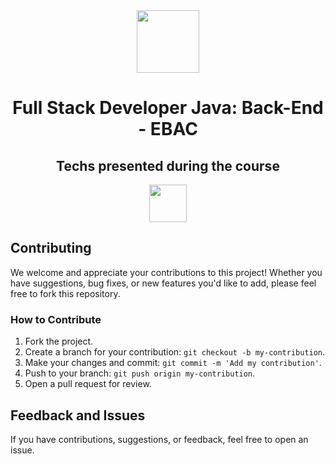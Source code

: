 <div align="center">
<img src="https://i.postimg.cc/3xbR5F7H/rounded-in-photoretrica.png" width="100px">

# Full Stack Developer Java: Back-End - EBAC

## Techs presented during the course

<img src="https://cdn.jsdelivr.net/gh/devicons/devicon/icons/java/java-original-wordmark.svg" width="60px" />


</div>


## Contributing

We welcome and appreciate your contributions to this project! Whether you have suggestions, bug fixes, or new features you'd like to add, please feel free to fork this repository.

### How to Contribute

1. Fork the project.
2. Create a branch for your contribution: `git checkout -b my-contribution`.
3. Make your changes and commit: `git commit -m 'Add my contribution'`.
4. Push to your branch: `git push origin my-contribution`.
5. Open a pull request for review.

## Feedback and Issues

If you have contributions, suggestions, or feedback, feel free to open an issue.
